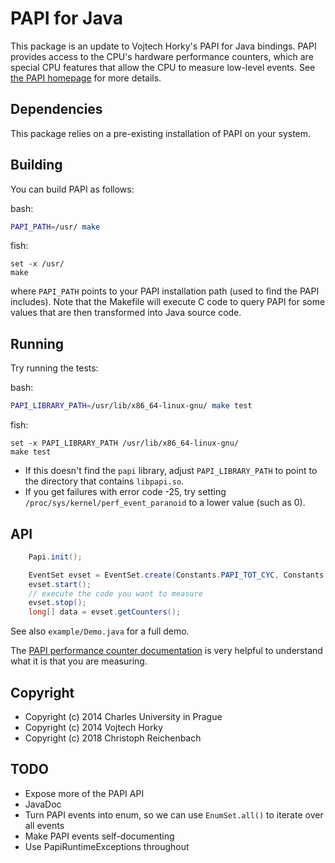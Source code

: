 # PAPI for Java

This package is an update to Vojtech Horky's PAPI for Java bindings.
PAPI provides access to the CPU's hardware performance counters, which
are special CPU features that allow the CPU to measure low-level
events.  See [the PAPI homepage](https://icl.utk.edu/papi/index.html)
for more details.

## Dependencies

This package relies on a pre-existing installation of PAPI on your system.

## Building

You can build PAPI as follows:

bash:
```bash
PAPI_PATH=/usr/ make
```

fish:
```fish
set -x /usr/
make
```

where `PAPI_PATH` points to your PAPI installation path (used to find
the PAPI includes).  Note that the Makefile will execute C code to
query PAPI for some values that are then transformed into Java source
code.

## Running

Try running the tests:

bash:
```bash
PAPI_LIBRARY_PATH=/usr/lib/x86_64-linux-gnu/ make test
```

fish:
```fish
set -x PAPI_LIBRARY_PATH /usr/lib/x86_64-linux-gnu/
make test
```

* If this doesn't find the `papi` library, adjust `PAPI_LIBRARY_PATH` to point to the directory that contains `libpapi.so`.
* If you get failures with error code -25, try setting `/proc/sys/kernel/perf_event_paranoid` to a lower value (such as 0).

## API

```Java
	Papi.init();

	EventSet evset = EventSet.create(Constants.PAPI_TOT_CYC, Constants.PAPI_L1_DCM);
	evset.start();
	// execute the code you want to measure
	evset.stop();
	long[] data = evset.getCounters();
```

See also `example/Demo.java` for a full demo.

The [PAPI performance counter documentation](https://icl.cs.utk.edu/projects/papi/wiki/PAPIC:Preset_Event_Definitions) is very helpful to understand what it is that you are measuring.


## Copyright

* Copyright (c) 2014 Charles University in Prague
* Copyright (c) 2014 Vojtech Horky
* Copyright (c) 2018 Christoph Reichenbach

## TODO

- Expose more of the PAPI API
- JavaDoc
- Turn PAPI events into enum, so we can use `EnumSet.all()` to iterate over all events
- Make PAPI events self-documenting
- Use PapiRuntimeExceptions throughout
